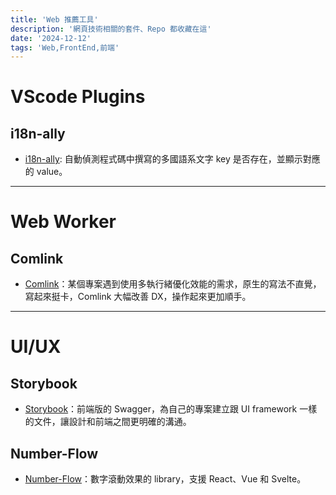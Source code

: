 ```yaml
---
title: 'Web 推薦工具'
description: '網頁技術相關的套件、Repo 都收藏在這'
date: '2024-12-12'
tags: 'Web,FrontEnd,前端'
---
```


# VScode Plugins

## i18n-ally
- [i18n-ally](https://github.com/lokalise/i18n-ally): 自動偵測程式碼中撰寫的多國語系文字 key 是否存在，並顯示對應的 value。

---
# Web Worker

## Comlink
- [Comlink](https://github.com/GoogleChromeLabs/comlink)：某個專案遇到使用多執行緒優化效能的需求，原生的寫法不直覺，寫起來挺卡，Comlink 大幅改善 DX，操作起來更加順手。

---
# UI/UX

## Storybook
- [Storybook](https://storybook.js.org/)：前端版的 Swagger，為自己的專案建立跟 UI framework 一樣的文件，讓設計和前端之間更明確的溝通。

## Number-Flow
- [Number-Flow](https://github.com/barvian/number-flow)：數字滾動效果的 library，支援 React、Vue 和 Svelte。